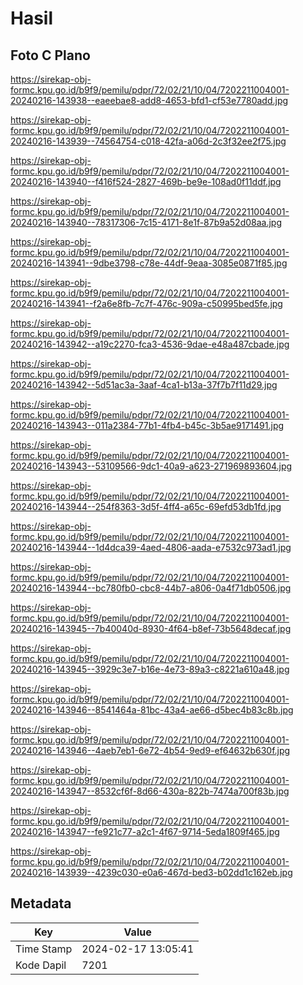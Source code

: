 # Hasil

## Foto C Plano

https://sirekap-obj-formc.kpu.go.id/b9f9/pemilu/pdpr/72/02/21/10/04/7202211004001-20240216-143938--eaeebae8-add8-4653-bfd1-cf53e7780add.jpg

https://sirekap-obj-formc.kpu.go.id/b9f9/pemilu/pdpr/72/02/21/10/04/7202211004001-20240216-143939--74564754-c018-42fa-a06d-2c3f32ee2f75.jpg

https://sirekap-obj-formc.kpu.go.id/b9f9/pemilu/pdpr/72/02/21/10/04/7202211004001-20240216-143940--f416f524-2827-469b-be9e-108ad0f11ddf.jpg

https://sirekap-obj-formc.kpu.go.id/b9f9/pemilu/pdpr/72/02/21/10/04/7202211004001-20240216-143940--78317306-7c15-4171-8e1f-87b9a52d08aa.jpg

https://sirekap-obj-formc.kpu.go.id/b9f9/pemilu/pdpr/72/02/21/10/04/7202211004001-20240216-143941--9dbe3798-c78e-44df-9eaa-3085e0871f85.jpg

https://sirekap-obj-formc.kpu.go.id/b9f9/pemilu/pdpr/72/02/21/10/04/7202211004001-20240216-143941--f2a6e8fb-7c7f-476c-909a-c50995bed5fe.jpg

https://sirekap-obj-formc.kpu.go.id/b9f9/pemilu/pdpr/72/02/21/10/04/7202211004001-20240216-143942--a19c2270-fca3-4536-9dae-e48a487cbade.jpg

https://sirekap-obj-formc.kpu.go.id/b9f9/pemilu/pdpr/72/02/21/10/04/7202211004001-20240216-143942--5d51ac3a-3aaf-4ca1-b13a-37f7b7f11d29.jpg

https://sirekap-obj-formc.kpu.go.id/b9f9/pemilu/pdpr/72/02/21/10/04/7202211004001-20240216-143943--011a2384-77b1-4fb4-b45c-3b5ae9171491.jpg

https://sirekap-obj-formc.kpu.go.id/b9f9/pemilu/pdpr/72/02/21/10/04/7202211004001-20240216-143943--53109566-9dc1-40a9-a623-271969893604.jpg

https://sirekap-obj-formc.kpu.go.id/b9f9/pemilu/pdpr/72/02/21/10/04/7202211004001-20240216-143944--254f8363-3d5f-4ff4-a65c-69efd53db1fd.jpg

https://sirekap-obj-formc.kpu.go.id/b9f9/pemilu/pdpr/72/02/21/10/04/7202211004001-20240216-143944--1d4dca39-4aed-4806-aada-e7532c973ad1.jpg

https://sirekap-obj-formc.kpu.go.id/b9f9/pemilu/pdpr/72/02/21/10/04/7202211004001-20240216-143944--bc780fb0-cbc8-44b7-a806-0a4f71db0506.jpg

https://sirekap-obj-formc.kpu.go.id/b9f9/pemilu/pdpr/72/02/21/10/04/7202211004001-20240216-143945--7b40040d-8930-4f64-b8ef-73b5648decaf.jpg

https://sirekap-obj-formc.kpu.go.id/b9f9/pemilu/pdpr/72/02/21/10/04/7202211004001-20240216-143945--3929c3e7-b16e-4e73-89a3-c8221a610a48.jpg

https://sirekap-obj-formc.kpu.go.id/b9f9/pemilu/pdpr/72/02/21/10/04/7202211004001-20240216-143946--8541464a-81bc-43a4-ae66-d5bec4b83c8b.jpg

https://sirekap-obj-formc.kpu.go.id/b9f9/pemilu/pdpr/72/02/21/10/04/7202211004001-20240216-143946--4aeb7eb1-6e72-4b54-9ed9-ef64632b630f.jpg

https://sirekap-obj-formc.kpu.go.id/b9f9/pemilu/pdpr/72/02/21/10/04/7202211004001-20240216-143947--8532cf6f-8d66-430a-822b-7474a700f83b.jpg

https://sirekap-obj-formc.kpu.go.id/b9f9/pemilu/pdpr/72/02/21/10/04/7202211004001-20240216-143947--fe921c77-a2c1-4f67-9714-5eda1809f465.jpg

https://sirekap-obj-formc.kpu.go.id/b9f9/pemilu/pdpr/72/02/21/10/04/7202211004001-20240216-143939--4239c030-e0a6-467d-bed3-b02dd1c162eb.jpg


## Metadata

| Key        | Value               |
| ---------- | ------------------- |
| Time Stamp | 2024-02-17 13:05:41 |
| Kode Dapil | 7201                |



